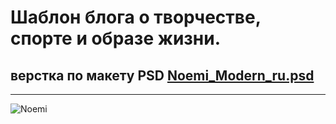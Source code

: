 # Шаблон блога о творчестве, спорте и образе жизни.

## верстка по макету PSD [Noemi_Modern_ru.psd](https://github.com/ViolinaS/Site-layout-template--Blog-Of-Lifestyle/blob/master/NOEMI_Modern_ru.psd)

***

![Noemi](https://github.com/ViolinaS/Site-layout-template--Blog-Of-Lifestyle/blob/master/noemi_.jpeg)

